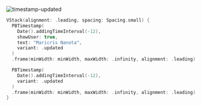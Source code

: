 ![timestamp-updated](https://github.com/powerhome/playbook/assets/92755007/14717880-c584-4413-9d9b-c569392595b7)

```swift
VStack(alignment: .leading, spacing: Spacing.small) {
  PBTimestamp(
    Date().addingTimeInterval(-12),
    showUser: true,
    text: "Maricris Nanota",
    variant: .updated
  )
  .frame(minWidth: minWidth, maxWidth: .infinity, alignment: .leading)

  PBTimestamp(
    Date().addingTimeInterval(-12),
    variant: .updated
  )
  .frame(minWidth: minWidth, maxWidth: .infinity, alignment: .leading)
}
```
